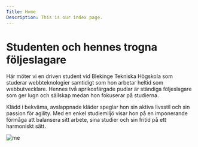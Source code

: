 ```yaml
---
Title: Home
Description: This is our index page.
---
```


# Studenten och hennes trogna följeslagare

Här möter vi en driven student vid Blekinge Tekniska Högskola som studerar webbteknologier samtidigt som hon arbetar heltid som webbutvecklare. Hennes två aprikosfärgade pudlar är ständiga följeslagare som ger lugn och sällskap medan hon fokuserar på studierna.

Klädd i bekväma, avslappnade kläder speglar hon sin aktiva livsstil och sin passion för agility. Med en enkel studiemiljö visar hon på en imponerande förmåga att balansera sitt arbete, sina studier och sin fritid på ett harmoniskt sätt.

![me](%assets_url%/img/party-dog.jpg)
